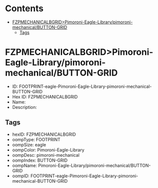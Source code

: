 



Contents
========

* [FZPMECHANICALBGRID>Pimoroni-Eagle-Library/pimoroni-mechanical/BUTTON-GRID](#fzpmechanicalbgridpimoroni-eagle-librarypimoroni-mechanicalbutton-grid)
	* [Tags](#tags)

# FZPMECHANICALBGRID>Pimoroni-Eagle-Library/pimoroni-mechanical/BUTTON-GRID

- ID: FOOTPRINT-eagle-Pimoroni-Eagle-Library-pimoroni-mechanical-BUTTON-GRID
- Hex ID: FZPMECHANICALBGRID
- Name: 
- Description: 

## Tags

- hexID: FZPMECHANICALBGRID
- oompType: FOOTPRINT
- oompSize: eagle
- oompColor: Pimoroni-Eagle-Library
- oompDesc: pimoroni-mechanical
- oompIndex: BUTTON-GRID
- oompName: Pimoroni-Eagle-Library/pimoroni-mechanical/BUTTON-GRID
- oompID: FOOTPRINT-eagle-Pimoroni-Eagle-Library-pimoroni-mechanical-BUTTON-GRID
